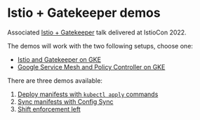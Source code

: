 # Istio + Gatekeeper demos

Associated [Istio + Gatekeeper](https://events.istio.io/istiocon-2022/sessions/gatekeeper-istio/) talk delivered at IstioCon 2022.

The demos will work with the two following setups, choose one:
- [Istio and Gatekeeper on GKE](docs/setups/setup-istio-gatekeeper-gke.md)
- [Google Service Mesh and Policy Controller on GKE](docs/setups/setup-asm-poco-gke.md)

There are three demos available:
1. [Deploy manifests with `kubectl apply` commands](docs/demos/demo-kubectl-apply.md)
1. [Sync manifests with Config Sync](docs/demos/demo-config-sync.md)
1. [Shift enforcement left](docs/demos/demo-shift-enforcement-left.md)

